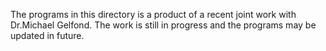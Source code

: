The programs in this directory is a product of a recent joint work with Dr.Michael Gelfond.
The work is still in progress and the programs may be updated in future.
